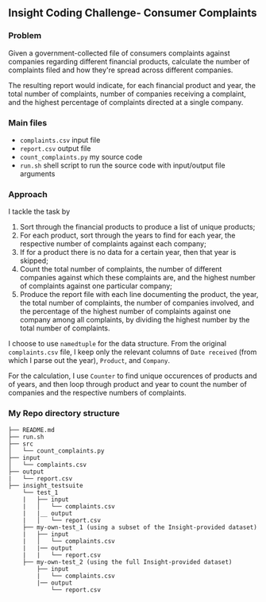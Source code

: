 ## Insight Coding Challenge- Consumer Complaints

### Problem
Given a government-collected file of consumers complaints against companies regarding different financial products, calculate the number of complaints filed and how they're spread across different companies. 

The resulting report would indicate, for each financial product and year, the total number of complaints, number of companies receiving a complaint, and the highest percentage of complaints directed at a single company.

### Main files
- `complaints.csv`  input file
- `report.csv`  output file
- `count_complaints.py`  my source code 
- `run.sh`  shell script to run the source code with input/output file arguments

### Approach

I tackle the task by 

1. Sort through the financial products to produce a list of unique products;
2. For each product, sort through the years to find for each year, the respective number of complaints against each company;
3. If for a product there is no data for a certain year, then that year is skipped;
4. Count the total number of complaints, the number of different companies against which these complaints are, 
   and the highest number of complaints against one particular company;
5. Produce the report file with each line documenting the product, the year, the total number of complaints, 
   the number of companies involved, and the percentage of the highest number of complaints against one company among all complaints,
   by dividing the highest number by the total number of complaints.
   
I choose to use `namedtuple` for the data structure. From the original `complaints.csv` file, I keep only the relevant columns of 
`Date received` (from which I parse out the year), `Product`, and `Company`.

For the calculation, I use `Counter` to find unique occurences of products and of years, and then loop through product and year
to count the number of companies and the respective numbers of complaints.
   


### My Repo directory structure

    ├── README.md
    ├── run.sh
    ├── src
    │   └── count_complaints.py
    ├── input
    │   └── complaints.csv
    ├── output
    |   └── report.csv
    ├── insight_testsuite
        └── test_1
        |   ├── input
        |   │   └── complaints.csv
        |   |__ output
        |   │   └── report.csv
        ├── my-own-test_1 (using a subset of the Insight-provided dataset)
        |   ├── input
        |   │   └── complaints.csv
        |   |── output
        |   |   └── report.csv
        ├── my-own-test_2 (using the full Insight-provided dataset)
            ├── input
            |   └── complaints.csv
            |── output
                └── report.csv


